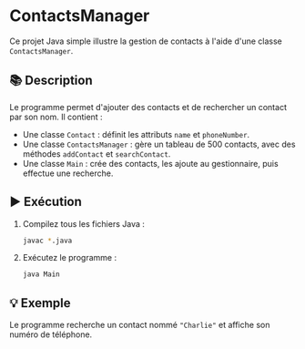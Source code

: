 # ContactsManager

Ce projet Java simple illustre la gestion de contacts à l'aide d'une classe `ContactsManager`.

## 📚 Description

Le programme permet d'ajouter des contacts et de rechercher un contact par son nom. Il contient :

- Une classe `Contact` : définit les attributs `name` et `phoneNumber`.
- Une classe `ContactsManager` : gère un tableau de 500 contacts, avec des méthodes `addContact` et `searchContact`.
- Une classe `Main` : crée des contacts, les ajoute au gestionnaire, puis effectue une recherche.

## ▶️ Exécution

1. Compilez tous les fichiers Java :
   ```bash
   javac *.java
   ```

2. Exécutez le programme :
   ```bash
   java Main
   ```

## 💡 Exemple

Le programme recherche un contact nommé `"Charlie"` et affiche son numéro de téléphone.
